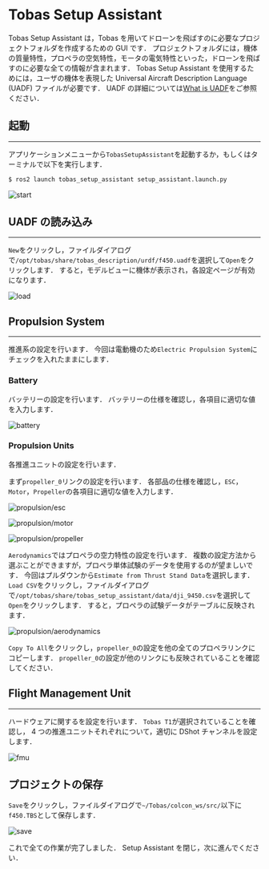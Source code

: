 # Tobas Setup Assistant

<!-- ゲームの広告と同じで，全てを理解することよりもとりあえず何も考えずに簡単に動かせることが大事． -->
<!-- 後々必要になる面倒な作業は隠して面白いところを見せる． -->

Tobas Setup Assistant は，Tobas を用いてドローンを飛ばすのに必要なプロジェクトフォルダを作成するための GUI です．
プロジェクトフォルダには，機体の質量特性，プロペラの空気特性，モータの電気特性といった，ドローンを飛ばすのに必要な全ての情報が含まれます．
Tobas Setup Assistant を使用するためには，ユーザの機体を表現した Universal Aircraft Description Language (UADF) ファイルが必要です．
UADF の詳細については[What is UADF](./what_is_uadf.md)をご参照ください．

## 起動

---

アプリケーションメニューから`TobasSetupAssistant`を起動するか，もしくはターミナルで以下を実行します．

```bash
$ ros2 launch tobas_setup_assistant setup_assistant.launch.py
```

![start](resources/setup_assistant/start.png)

## UADF の読み込み

---

`New`をクリックし，ファイルダイアログで`/opt/tobas/share/tobas_description/urdf/f450.uadf`を選択して`Open`をクリックします．
すると，モデルビューに機体が表示され，各設定ページが有効になります．

![load](resources/setup_assistant/load.png)

## Propulsion System

---

推進系の設定を行います．
今回は電動機のため`Electric Propulsion System`にチェックを入れたままにします．

### Battery

バッテリーの設定を行います．
バッテリーの仕様を確認し，各項目に適切な値を入力します．

![battery](resources/setup_assistant/propulsion/battery.png)

### Propulsion Units

各推進ユニットの設定を行います．

まず`propeller_0`リンクの設定を行います．
各部品の仕様を確認し，`ESC`，`Motor`，`Propeller`の各項目に適切な値を入力します．

![propulsion/esc](resources/setup_assistant/propulsion/esc.png)

![propulsion/motor](resources/setup_assistant/propulsion/motor.png)

![propulsion/propeller](resources/setup_assistant/propulsion/propeller.png)

`Aerodynamics`ではプロペラの空力特性の設定を行います．
複数の設定方法から選ぶことができますが，プロペラ単体試験のデータを使用するのが望ましいです．
今回はプルダウンから`Estimate from Thrust Stand Data`を選択します．
`Load CSV`をクリックし，ファイルダイアログで`/opt/tobas/share/tobas_setup_assistant/data/dji_9450.csv`を選択して`Open`をクリックします．
すると，プロペラの試験データがテーブルに反映されます．

![propulsion/aerodynamics](resources/setup_assistant/propulsion/aerodynamics.png)

`Copy To All`をクリックし，`propeller_0`の設定を他の全てのプロペラリンクにコピーします．
`propeller_0`の設定が他のリンクにも反映されていることを確認してください．

## Flight Management Unit

---

ハードウェアに関するを設定を行います．
`Tobas T1`が選択されていることを確認し，
4 つの推進ユニットそれぞれについて，適切に DShot チャンネルを設定します．

![fmu](resources/setup_assistant/fmu.png)

## プロジェクトの保存

`Save`をクリックし，ファイルダイアログで`~/Tobas/colcon_ws/src/`以下に`f450.TBS`として保存します．

![save](resources/setup_assistant/save.png)

これで全ての作業が完了しました．
Setup Assistant を閉じ，次に進んでください．
